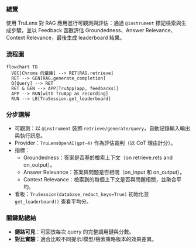 ### 總覽
使用 TruLens 對 RAG 應用進行可觀測與評估：通過 `@instrument` 標記檢索與生成步驟，並以 Feedback 函數評估 Groundedness、Answer Relevance、Context Relevance，最後生成 leaderboard 結果。

### 流程圖
```mermaid
flowchart TD
  VEC[Chroma 向量庫] --> RET[RAG.retrieve]
  RET --> GEN[RAG.generate_completion]
  Q[Query] --> RET
  RET & GEN --> APP[TruApp(app, feedbacks)]
  APP --> RUN[with TruApp as recording]
  RUN --> LB[TruSession.get_leaderboard]
```

### 分步講解
- 可觀測：以 `@instrument` 裝飾 `retrieve/generate/query`，自動記錄輸入輸出與執行訊息。
- Provider：`TruLensOpenAI(gpt-4)` 作為評估裁判（以 CoT 理由計分）。
- 指標：
  - Groundedness：答案是否基於檢索上下文（on retrieve.rets and on_output）。
  - Answer Relevance：答案與問題是否相關（on_input 和 on_output）。
  - Context Relevance：檢索到的每個上下文是否與問題相關，並聚合平均。
- 看板：`TruSession(database_redact_keys=True)` 初始化並 `get_leaderboard()` 查看平均分。

### 關鍵點總結
- **鏈路可見**：可回放每次 query 的完整調用鏈與分數。
- **對比實驗**：適合比較不同提示/模型/檢索策略版本的效果差異。


